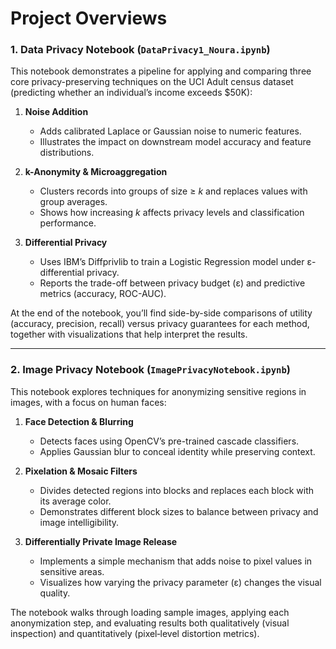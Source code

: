 # Project Overviews

### 1. Data Privacy Notebook (`DataPrivacy1_Noura.ipynb`)
This notebook demonstrates a pipeline for applying and comparing three core privacy-preserving techniques on the UCI Adult census dataset (predicting whether an individual’s income exceeds \$50K):

1. **Noise Addition**  
   - Adds calibrated Laplace or Gaussian noise to numeric features.  
   - Illustrates the impact on downstream model accuracy and feature distributions.

2. **k-Anonymity & Microaggregation**  
   - Clusters records into groups of size ≥ *k* and replaces values with group averages.  
   - Shows how increasing *k* affects privacy levels and classification performance.

3. **Differential Privacy**  
   - Uses IBM’s Diffprivlib to train a Logistic Regression model under ε-differential privacy.  
   - Reports the trade-off between privacy budget (ε) and predictive metrics (accuracy, ROC-AUC).

At the end of the notebook, you’ll find side-by-side comparisons of utility (accuracy, precision, recall) versus privacy guarantees for each method, together with visualizations that help interpret the results.

---

### 2. Image Privacy Notebook (`ImagePrivacyNotebook.ipynb`)
This notebook explores techniques for anonymizing sensitive regions in images, with a focus on human faces:

1. **Face Detection & Blurring**  
   - Detects faces using OpenCV’s pre-trained cascade classifiers.  
   - Applies Gaussian blur to conceal identity while preserving context.

2. **Pixelation & Mosaic Filters**  
   - Divides detected regions into blocks and replaces each block with its average color.  
   - Demonstrates different block sizes to balance between privacy and image intelligibility.

3. **Differentially Private Image Release**  
   - Implements a simple mechanism that adds noise to pixel values in sensitive areas.  
   - Visualizes how varying the privacy parameter (ε) changes the visual quality.

The notebook walks through loading sample images, applying each anonymization step, and evaluating results both qualitatively (visual inspection) and quantitatively (pixel‐level distortion metrics).

